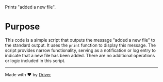 <!--------------------------------------------------------------------------------->
<!-- IMPORTANT: This file is auto-generated by Driver (https://driver.ai). -------->
<!-- Manual edits may be overwritten on future commits. --------------------------->
<!--------------------------------------------------------------------------------->

Prints "added a new file".

# Purpose
This code is a simple script that outputs the message "added a new file" to the standard output. It uses the `print` function to display this message. The script provides narrow functionality, serving as a notification or log entry to indicate that a new file has been added. There are no additional operations or logic included in this script.

---
Made with ❤️ by [Driver](https://www.driver.ai/)